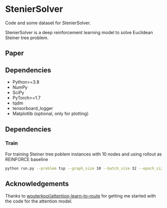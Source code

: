 # StenierSolver

Code and some dataset for StenierSolver.

StenierSolver is a deep reinforcement learning model to solve Euclidean Steiner tree problem.

## Paper

## Dependencies

 *   Python>=3.8
 *   NumPy
 *   SciPy
 *   PyTorch>=1.7
 *   tqdm
 *   tensorboard_logger
 *   Matplotlib (optional, only for plotting)
## Dependencies
### Train
For training Steiner tree poblem instances with 10 nodes and using rollout as REINFORCE baseline
```bash
python run.py --problem tsp --graph_size 10 --batch_size 32 --epoch_size 10240 --val_size 10000 --eval_batch_size 10 --baseline rollout --run_name 'st20_rollout' --n_epochs 100 --lr_model 0.00005 --seed 1111 --embedding_dim 128 --hidden_dim 128 --n_encode_layers 5 --load_path epoch-98.pt
```
## Acknowledgements
Thanks to [wouterkool/attention-learn-to-route](https://github.com/wouterkool/attention-learn-to-route#attention-learn-to-solve-routing-problems) for getting me started with the code for the attention model.
